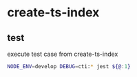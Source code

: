 # create-ts-index

## test
execute test case from create-ts-index

```bash
NODE_ENV=develop DEBUG=cti:* jest ${@:1}
```